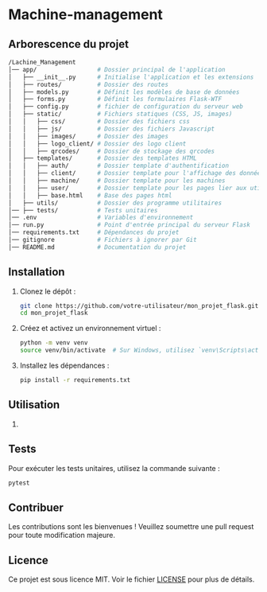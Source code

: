 # Machine-management

## Arborescence du projet

```bash
/Lachine_Management
│── app/                 # Dossier principal de l'application
│   ├── __init__.py      # Initialise l'application et les extensions
│   ├── routes/          # Dossier des routes
│   ├── models.py        # Définit les modèles de base de données
│   ├── forms.py         # Définit les formulaires Flask-WTF
│   ├── config.py        # fichier de configuration du serveur web
│   ├── static/          # Fichiers statiques (CSS, JS, images)
│   │   ├── css/         # Dossier des fichiers css
│   │   ├── js/          # Dossier des fichiers Javascript
│   │   ├── images/      # Dossier des images
│   │   ├── logo_client/ # Dossier des logo client
│   │   ├── qrcodes/     # Dossier de stockage des qrcodes
│   ├── templates/       # Dossier des templates HTML
│   │   ├── auth/        # Dossier template d'authentification
│   │   ├── client/      # Dossier template pour l'affichage des données des clients
│   │   ├── machine/     # Dossier template pour les machines
│   │   ├── user/        # Dossier template pour les pages lier aux utilisateurs
│   │   ├── base.html    # Base des pages html
│   ├── utils/           # Dossier des programme utilitaires
│── ├── tests/           # Tests unitaires
│── .env                 # Variables d'environnement
│── run.py               # Point d'entrée principal du serveur Flask
│── requirements.txt     # Dépendances du projet
│── gitignore            # Fichiers à ignorer par Git
│── README.md            # Documentation du projet
```


## Installation

1. Clonez le dépôt :
    ```bash
    git clone https://github.com/votre-utilisateur/mon_projet_flask.git
    cd mon_projet_flask
    ```

2. Créez et activez un environnement virtuel :
    ```bash
    python -m venv venv
    source venv/bin/activate  # Sur Windows, utilisez `venv\Scripts\activate`
    ```

3. Installez les dépendances :
    ```bash
    pip install -r requirements.txt
    ```

## Utilisation

1.


## Tests

Pour exécuter les tests unitaires, utilisez la commande suivante :
```bash
pytest
```

## Contribuer

Les contributions sont les bienvenues ! Veuillez soumettre une pull request pour toute modification majeure.

## Licence

Ce projet est sous licence MIT. Voir le fichier [LICENSE](LICENSE) pour plus de détails.